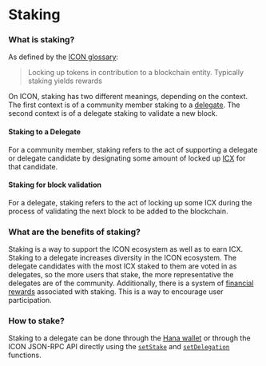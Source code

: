 # Staking

### What is staking?

As defined by the [ICON glossary](https://icon.community/glossary/staking/):

> Locking up tokens in contribution to a blockchain entity. Typically staking yields rewards

On ICON, staking has two different meanings, depending on the context. The first context is of a community member staking to a [delegate](../governance/delegates.md). The second context is of a delegate staking to validate a new block.

#### Staking to a Delegate

For a community member, staking refers to the act of supporting a delegate or delegate candidate by designating some amount of locked up [ICX](icx.md) for that candidate.

#### Staking for block validation

For a delegate, staking refers to the act of locking up some ICX during the process of validating the next block to be added to the blockchain.

### What are the benefits of staking?

Staking is a way to support the ICON ecosystem as well as to earn ICX. Staking to a delegate increases diversity in the ICON ecosystem. The delegate candidates with the most ICX staked to them are voted in as delegates, so the more users that stake, the more representative the delegates are of the community. Additionally, there is a system of [financial rewards](rewards-and-penalties.md) associated with staking. This is a way to encourage user participation.

### How to stake?

Staking to a delegate can be done through the [Hana wallet](https://chrome.google.com/webstore/detail/hana/jfdlamikmbghhapbgfoogdffldioobgl/related) or through the ICON JSON-RPC API directly using the [`setStake`](../../icon-stack/client-apis/json-rpc-api/#setstake) and [`setDelegation`](../../icon-stack/client-apis/json-rpc-api/#setdelegation) functions.
